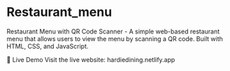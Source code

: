 # Restaurant_menu
Restaurant Menu with QR Code Scanner - A simple web-based restaurant menu that allows users to view the menu by scanning a QR code. Built with HTML, CSS, and JavaScript.


🚀 Live Demo
Visit the live website: hardiedining.netlify.app
